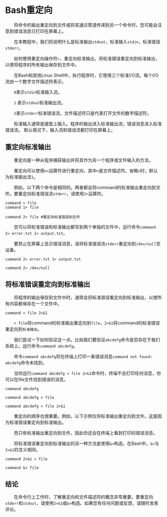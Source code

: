 # Bash重定向

　　将命令的输出重定向到文件或将其通过管道传递到另一个命令时，您可能会注意到错误消息已打印在屏幕上。

　　在本教程中，我们将说明什么是标准输出`stdout`​，标准输入`stdin`​，标准错误`stderr`​。

　　如何使用重定向操作符`>`​ ，重定向标准输出，将标准错误重定向到标准输出，以使将程序的所有输出保存到文件中。

　　在Bash和其他Linux Shell中，执行程序时，它使用三个标准I/O流。每个I/O流由一个数字文件描述符表示。

　　​`0`​表示`stdin`​标准输入流。

　　​`1`​ 表示`stdout`​标准输出流。

　　​`2`​表示`stderr`​标准错误流。文件描述符只是代表打开文件的数字描述符。

　　标准输入通常是键盘上输入。程序的输出进入标准输出流，错误消息进入标准错误流。 默认情况下，输入流和错误流都打印在屏幕上。

## 重定向标准输出

　　重定向是一种从程序捕获输出并将其作为另一个程序或文件输入的方法。

　　重定向可以使用`n>`​运算符进行重定向，其中`n`​是文件描述符。省略`n`​时，默认为标准输出流`1`​。

　　例如，以下两个命令是相同的。两者都会将command的标准输出重定向到文件。要重定向标准错误流`stderr`​，请使用`2>`​运算符。

```shell
command > file
command 1> file

command 2> file #重定向标准错误到文件
```

　　您可以将标准错误和标准输出都写到两个单独的文件中，运行命令`command 2> error.txt 1> output.txt`​。

　　要禁止在屏幕上显示错误消息，请将标准错误流`stderr`​重定向到`/dev/null`​空设备。

```shell
command 2> error.txt 1> output.txt

command 2> /dev/null 
```

## 将标准错误重定向到标准输出

　　将程序的输出保存到文件中时，通常会将标准错误重定向到标准输出，以使所有内容都保存在一个文件中。

```shell
command > file 2>&1
```

　　​`> file`​将command的标准输出重定向到`file`​，`2>&1`​将command的标准错误重定向到`标准输出`​。

　　我们尝试一下如何验证这一点。比如我们要验证`abcdefg`​命令是否存在于我们系统上。运行命令`command abcdefg`​。

　　命令`command abcdefg`​将在终端上打印一条错误消息`command not found: abcdefg`​ 命令未找到。

　　当你运行`command abcdefg > file 2>&1`​命令时，终端不会打印任何消息，你可以在file文件找到错误的消息。

```shell
command abcdefg

command abcdefg > file

command abcdefg > file 2>&1
```

　　重定向的顺序也很重要。例如，以下示例仅将标准输出重定向到文件。这是因为标准错误重定向到标准输出。

　　而只有标准输出重定向到文件，因此你还会在终端上看到打印的错误消息。

　　将标准错误重定向到标准输出的另一种方法是使用`&>`​构造。在Bash中，`&>`​与`2>&1`​的含义相同。

```shell
command 2>&1 > file

command &> file
```

## 结论

　　在命令行上工作时，了解重定向和文件描述符的概念非常重要。要重定向`stderr`​和`stdout`​，请使用`2>&1`​或`&>`​构造。如果您有任何问题或反馈，请随时发表评论。
